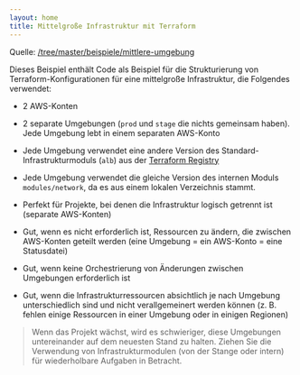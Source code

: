 ```yaml
---
layout: home
title: Mittelgroße Infrastruktur mit Terraform
---
```


Quelle: [/tree/master/beispiele/mittlere-umgebung](/tree/master/beispiele/mittlere-umgebung)

Dieses Beispiel enthält Code als Beispiel für die Strukturierung von Terraform-Konfigurationen für eine mittelgroße Infrastruktur, die Folgendes verwendet:

* 2 AWS-Konten
* 2 separate Umgebungen \(`prod` und `stage` die nichts gemeinsam haben\). Jede Umgebung lebt in einem separaten AWS-Konto
* Jede Umgebung verwendet eine andere Version des Standard-Infrastrukturmoduls \(`alb`\) aus der [Terraform Registry](https://registry.terraform.io/)
* Jede Umgebung verwendet die gleiche Version des internen Moduls `modules/network`, da es aus einem lokalen Verzeichnis stammt.


* Perfekt für Projekte, bei denen die Infrastruktur logisch getrennt ist \(separate AWS-Konten\)
* Gut, wenn es nicht erforderlich ist, Ressourcen zu ändern, die zwischen AWS-Konten geteilt werden \(eine Umgebung = ein AWS-Konto = eine Statusdatei\)
* Gut, wenn keine Orchestrierung von Änderungen zwischen Umgebungen erforderlich ist
* Gut, wenn die Infrastrukturressourcen absichtlich je nach Umgebung unterschiedlich sind und nicht verallgemeinert werden können \(z. B. fehlen einige Ressourcen in einer Umgebung oder in einigen Regionen\)


>Wenn das Projekt wächst, wird es schwieriger, diese Umgebungen untereinander auf dem neuesten Stand zu halten. Ziehen Sie die Verwendung von Infrastrukturmodulen \(von der Stange oder intern\) für wiederholbare Aufgaben in Betracht.


